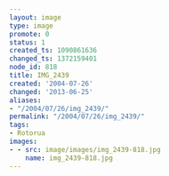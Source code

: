 ```yaml
---
layout: image
type: image
promote: 0
status: 1
created_ts: 1090861636
changed_ts: 1372159401
node_id: 818
title: IMG_2439
created: '2004-07-26'
changed: '2013-06-25'
aliases:
- "/2004/07/26/img_2439/"
permalink: "/2004/07/26/img_2439/"
tags:
- Rotorua
images:
- - src: image/images/img_2439-818.jpg
    name: img_2439-818.jpg
---
```


